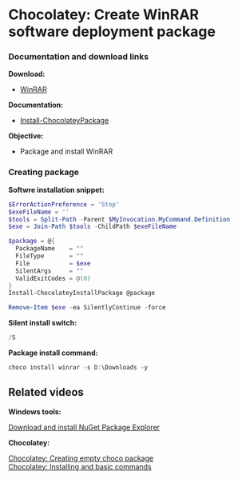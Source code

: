﻿# Chocolatey: Create WinRAR software deployment package
### Documentation and download links

<b>Download:</b>

* [WinRAR](https://www.win-rar.com/download.html?&L=0)

<b>Documentation:</b>

* [Install-ChocolateyPackage](https://docs.chocolatey.org/en-us/create/functions/install-chocolateypackage)

<b>Objective: </b>

* Package and install WinRAR

### Creating package

<b>Softwre installation snippet:</b>

```powershell
$ErrorActionPreference = 'Stop'
$exeFileName = ''
$tools = Split-Path -Parent $MyInvocation.MyCommand.Definition
$exe = Join-Path $tools -ChildPath $exeFileName

$package = @{
  PackageName    = ""
  FileType       = ""
  File           = $exe
  SilentArgs     = ""
  ValidExitCodes = @(0)
}
Install-ChocolateyInstallPackage @package

Remove-Item $exe -ea SilentlyContinue -force
```

<b>Silent install switch:</b>

```powershell
/S
```

<b>Package install command:</b>
```powershell
choco install winrar -s D:\Downloads -y
```

## Related videos

<b>Windows tools:</b>

[Download and install NuGet Package Explorer](https://youtu.be/94u9jDCpifM)

<b>Chocolatey:</b>

[Chocolatey: Creating empty choco package](https://youtu.be/grueS3wnRNw) <br />
[Chocolatey: Installing and basic commands](https://youtu.be/vEH7t5eqJq4)
